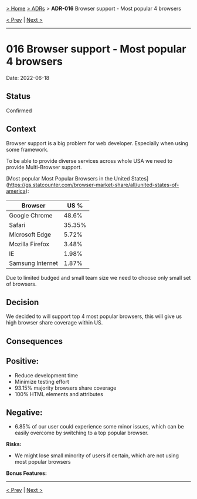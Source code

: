 [&gt; Home](../README.md) [&gt; ADRs](README.md) > **ADR-016** Browser support - Most popular 4 browsers

[&lt; Prev](ADR-015-pick-aws-region-wisely.md)  |  [Next &gt;](README.md)

---

# 016 Browser support - Most popular 4 browsers

Date: 2022-06-18

## Status

Confirmed

## Context

Browser support is a big problem for web developer. Especially when using some framework.

To be able to provide diverse services across whole USA we need to provide Multi-Browser support.

[Most popular Most Popular Browsers in the United States]
(https://gs.statcounter.com/browser-market-share/all/united-states-of-america):

| Browser          | US %   |
| ---------------- | ------ |
| Google Chrome    | 48.6%  |
| Safari           | 35.35% |
| Microsoft Edge   | 5.72%  |
| Mozilla Firefox  | 3.48%  |
| IE               | 1.98%  |
| Samsung Internet | 1.87%  |


Due to limited budged and small team size we need to choose only small set of browsers.


## Decision

We decided to will support top 4 most popular browsers, this will give us high browser share coverage within US.

## Consequences

**Positive:**
---------
- Reduce development time 
- Minimize testing effort
- 93.15% majority browsers share coverage
- 100% HTML elements and attributes

**Negative:**
---------
- 6.85% of our user could experience some minor issues, which can be easily overcome by switching to a top popular browser.

**Risks:**
- We might lose small minority of users if certain, which are not using most popular browsers 

**Bonus Features:**


---

[&lt; Prev](ADR-015-pick-aws-region-wisely.md)  |  [Next &gt;](README.md)
